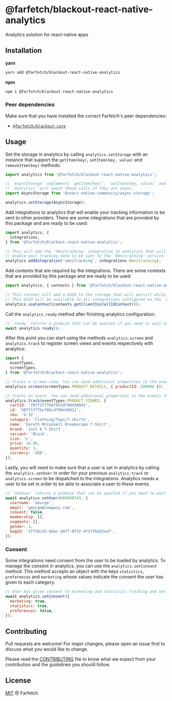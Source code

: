 # @farfetch/blackout-react-native-analytics

Analytics solution for react-native apps

## Installation

**yarn**

```sh
yarn add @farfetch/blackout-react-native-analytics
```

**npm**

```sh
npm i @farfetch/blackout-react-native-analytics
```

### Peer dependencies

Make sure that you have installed the correct Farfetch's peer dependencies:

- [`@farfetch/blackout-core`](https://www.npmjs.com/package/@farfetch/blackout-core)

## Usage

Set the storage in analytics by calling `analytics.setStorage` with an instance that support the `getItem(key)`, `setItem(key, value)` and `removeItem(key)` methods:

```js
import analytics from '@farfetch/blackout-react-native-analytics';

// `AsyncStorage` implements `getItem(key)`, `setItem(key, value)` and `removeItem(key)` used by analytics.
// `Analytics` will await these calls if they are async.
import AsyncStorage from '@react-native-community/async-storage';

analytics.setStorage(AsyncStorage);
```

Add integrations to analytics that will enable your tracking information to be sent to other providers.
There are some integrations that are provided by this package and are ready to be used:

```js
import analytics, {
  integrations,
} from '@farfetch/blackout-react-native-analytics';

// This will add the `Omnitracking` integration to analytics that will
// enable your tracking data to be sent to the `Omnitracking` service.
analytics.addIntegration('omnitracking', integrations.Omnitracking);
```

Add contexts that are required by the integrations. There are some contexts that are provided by this package and are ready to be used:

```js
import analytics, { contexts } from '@farfetch/blackout-react-native-analytics';

// This context will add a GUID to the storage that will persist while the app is installed on the device.
// This GUID will be available to all integrations configured on the `context.app.clientInstallId` key of the event payload.
analytics.useContext(contexts.getClientInstallIdContext());
```

Call the `analytics.ready` method after finishing analytics configuration:

```js
// `ready` returns a promise that can be awaited if you need to wait until the method finishes.
await analytics.ready();
```

After this point you can start using the methods `analytics.screen` and `analytics.track` to register screen views and events respectively with analytics:

```js
import {
  eventTypes,
  screenTypes,
} from '@farfetch/blackout-react-native-analytics';

// Tracks a screen view. You can send additional properties to the events that will be available to use by all integrations.
analytics.screen(screenTypes.PRODUCT_DETAILS, { productId: 100000 });

// Tracks an event. You can send additional properties to the events that will be available to use by all integrations.
analytics.track(eventTypes.PRODUCT_VIEWED, {
  cartId: '787f1f77b87453d799430941',
  id: '507f1f77bcf86cd799439011',
  sku: 'G-32',
  category: 'Clothing/Tops/T-shirts',
  name: 'Gareth McConnell Dreamscape T-Shirt',
  brand: 'Just A T-Shirt',
  variant: 'Black',
  size: 'L',
  price: 18.99,
  quantity: 1,
  currency: 'USD',
});
```

Lastly, you will need to make sure that a user is set in analytics by calling the `analytics.setUser` in order for your previous `analytics.track` or `analytics.screen` to be dispatched to the integrations.
Analytics needs a user to be set in order to be able to associate a user to these events.

```js
// `setUser` returns a promise that can be awaited if you need to wait until the method finishes.
await analytics.setUser(680968743, {
  username: 'George',
  email: 'george@company.com',
  isGuest: false,
  membership: [],
  segments: [],
  gender: 1,
  bagId: '1ff36cd1-0dac-497f-8f32-4f2f7bdd2eaf',
});
```

### Consent

Some integrations need consent from the user to be loaded by analytics.
To manage the consent in analytics, you can use the `analytics.setConsent` method.
This method accepts an object with the keys `statistics`, `preferences` and `marketing` whose values indicate the consent the user has given to each category.

```js
// User has given consent to marketing and statistics tracking and not preferences.
await analytics.setConsent({
  marketing: true,
  statistics: true,
  preferences: false,
});
```

## Contributing

Pull requests are welcome! For major changes, please open an issue first to discuss what you would like to change.

Please read the [CONTRIBUTING](../../CONTRIBUTING) file to know what we expect from your contribution and the guidelines you should follow.

## License

[MIT](../../LICENSE) @ Farfetch
